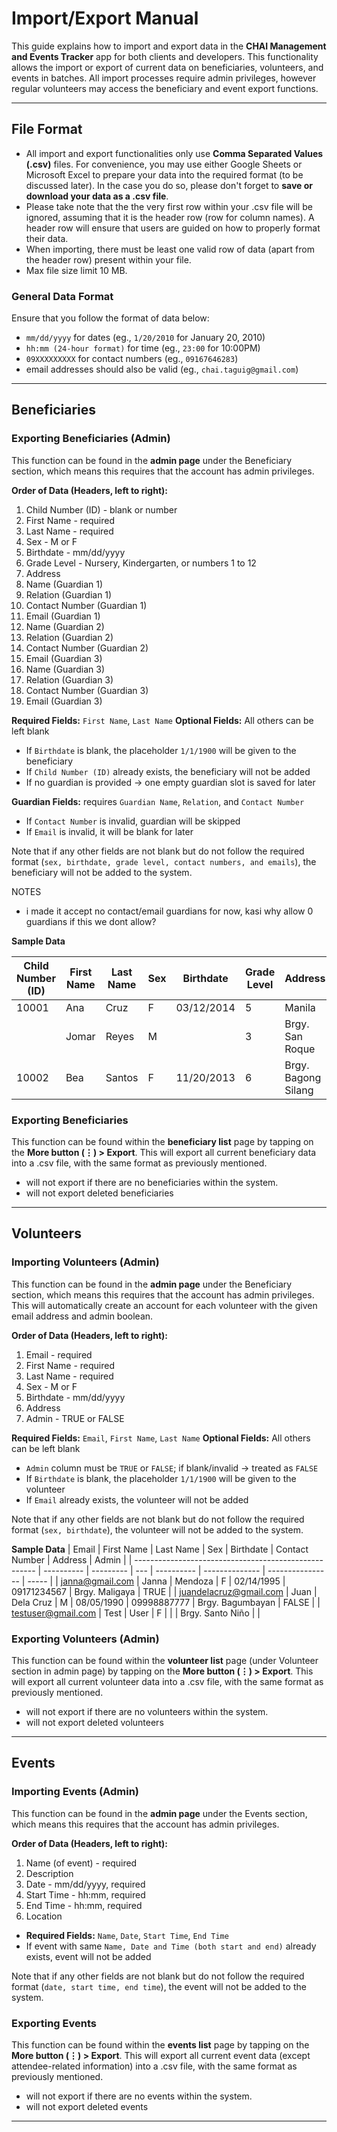 # Import/Export Manual

This guide explains how to import and export data in the **CHAI Management and Events Tracker** app for both clients and developers. This functionality allows the import or export of current data on beneficiaries, volunteers, and events in batches. All import processes require admin privileges, however regular volunteers may access the beneficiary and event export functions.

---

## File Format

- All import and export functionalities only use **Comma Separated Values (.csv)** files. For convenience, you may use either Google Sheets or Microsoft Excel to prepare your data into the required format (to be discussed later). In the case you do so, please don't forget to  **save or download your data as a .csv file**. 
- Please take note that the the very first row within your .csv file will be ignored, assuming that it is the header row (row for column names). A header row will ensure that users are guided on how to properly format their data.
- When importing, there must be least one valid row of data (apart from the header row) present within your file.
- Max file size limit 10 MB.

### General Data Format
Ensure that you follow the format of data below:
- `mm/dd/yyyy` for dates (eg., `1/20/2010` for January 20, 2010) 
- `hh:mm (24-hour format)` for time (eg., `23:00` for 10:00PM)
- `09XXXXXXXXX` for contact numbers (eg., `09167646283`)
- email addresses should also be valid (eg., `chai.taguig@gmail.com`)

---

## Beneficiaries

### Exporting Beneficiaries (Admin)
This function can be found in the **admin page** under the Beneficiary section, which means this requires that the account has admin privileges.

**Order of Data (Headers, left to right):**
1. Child Number (ID) - blank or number
2. First Name - required
3. Last Name - required
4. Sex - M or F
5. Birthdate - mm/dd/yyyy
6. Grade Level - Nursery, Kindergarten, or numbers 1 to 12
7. Address
8. Name (Guardian 1)
9. Relation (Guardian 1)
10. Contact Number (Guardian 1)
11. Email (Guardian 1)
12. Name (Guardian 2)
13. Relation (Guardian 2)
14. Contact Number (Guardian 2)
15. Email (Guardian 3)
16. Name (Guardian 3)
17. Relation (Guardian 3)
18. Contact Number (Guardian 3)
19. Email (Guardian 3)

**Required Fields:** `First Name`, `Last Name`
**Optional Fields:** All others can be left blank
- If `Birthdate` is blank, the placeholder `1/1/1900` will be given to the beneficiary
- If `Child Number (ID)` already exists, the beneficiary will not be added
- If no guardian is provided → one empty guardian slot is saved for later

**Guardian Fields:** requires `Guardian Name`, `Relation`, and `Contact Number`
- If `Contact Number` is invalid, guardian will be skipped
- If `Email` is invalid, it will be blank for later

Note that if any other fields are not blank but do not follow the required format (`sex, birthdate, grade level, contact numbers, and emails`), the beneficiary will not be added to the system.

NOTES
- i made it accept no contact/email guardians for now, kasi why allow 0 guardians if this we dont allow?


**Sample Data**

| Child Number (ID) | First Name | Last Name | Sex | Birthdate  | Grade Level | Address             | Name (Guardian 1) | Relation (Guardian 1) | Contact Number (Guardian 1) | Email (Guardian 1)                            | Name (Guardian 2) | Relation (Guardian 2) | Contact Number (Guardian 2) | Email (Guardian 2)                          | Name (Guardian 3) | Relation (Guardian 3) | Contact Number (Guardian 3) | Email (Guardian 3)                          |
| ----------------- | ---------- | --------- | --- | ---------- | ----------- | ------------------- | ----------------- | --------------------- | --------------------------- | --------------------------------------------- | ----------------- | --------------------- | --------------------------- | ------------------------------------------- | ----------------- | --------------------- | --------------------------- | ------------------------------------------- |
| 10001             | Ana        | Cruz      | F   | 03/12/2014 | 5           | Manila        | Marjorie        | Mother                | 09171234567                 | marjorie@gmail.com                     |                  |                      |                            |                                            |
|                   | Jomar      | Reyes     | M   |            | 3           | Brgy. San Roque     | Luis Reyes        | Father                | 09998887777                 | luis@gmail.com   | Anna Reyes        | Mother                | 09171230000                 | anna@gmail.com |                  |                      |                            |                                            |
| 10002             | Bea        | Santos    | F   | 11/20/2013 | 6     | Brgy. Bagong Silang | Carla Santos      | Aunt                  | 09181234567                 | carla@gmail.com | Jose Santos       | Uncle                 | 09221234567                 | jose@gmail.com | Maria Santos      | Grandmother           | 09181231234                 | lola@gmail.com |




### Exporting Beneficiaries
This function can be found within the **beneficiary list** page by tapping on the **More button (⋮) > Export**. This will export all current beneficiary data into a .csv file, with the same format as previously mentioned.
- will not export if there are no beneficiaries within the system.
- will not export deleted beneficiaries

---

## Volunteers

### Importing Volunteers (Admin)
This function can be found in the **admin page** under the Beneficiary section, which means this requires that the account has admin privileges. This will automatically create an account for each volunteer with the given email address and admin boolean.

**Order of Data (Headers, left to right):**
1. Email - required
2. First Name - required
3. Last Name - required
4. Sex - M or F
5. Birthdate - mm/dd/yyyy
6. Address
7. Admin - TRUE or FALSE

**Required Fields:** `Email`, `First Name`, `Last Name`
**Optional Fields:** All others can be left blank
- `Admin` column must be `TRUE` or `FALSE`; if blank/invalid → treated as `FALSE`
- If `Birthdate` is blank, the placeholder `1/1/1900` will be given to the volunteer
- If `Email` already exists, the volunteer will not be added

Note that if any other fields are not blank but do not follow the required format (`sex, birthdate`), the volunteer will not be added to the system.

**Sample Data**
| Email                                                 | First Name | Last Name | Sex | Birthdate  | Contact Number | Address          | Admin |
| ----------------------------------------------------- | ---------- | --------- | --- | ---------- | -------------- | ---------------- | ----- |
| janna@gmail.com    | Janna       | Mendoza       | F   | 02/14/1995 | 09171234567    | Brgy. Maligaya   | TRUE  |
| juandelacruz@gmail.com | Juan       | Dela Cruz | M   | 08/05/1990 | 09998887777    | Brgy. Bagumbayan | FALSE |
| testuser@gmail.com      | Test       | User      | F   |            |                | Brgy. Santo Niño |       |


### Exporting Volunteers (Admin)
This function can be found within the **volunteer list** page (under Volunteer section in admin page) by tapping on the **More button (⋮) > Export**. This will export all current volunteer data into a .csv file, with the same format as previously mentioned.
- will not export if there are no volunteers within the system.
- will not export deleted volunteers

---

## Events

### Importing Events (Admin)
This function can be found in the **admin page** under the Events section, which means this requires that the account has admin privileges. 

**Order of Data (Headers, left to right):**
1. Name (of event) - required
2. Description
3. Date - mm/dd/yyyy, required
4. Start Time - hh:mm, required
5. End Time - hh:mm, required
6. Location

- **Required Fields:** `Name`, `Date`, `Start Time`, `End Time`
- If event with same `Name, Date and Time (both start and end)` already exists, event will not be added

Note that if any other fields are not blank but do not follow the required format (`date, start time, end time`), the event will not be added to the system.


### Exporting Events
This function can be found within the **events list** page by tapping on the **More button (⋮) > Export**. This will export all current event data (except attendee-related information) into a .csv file, with the same format as previously mentioned.
- will not export if there are no events within the system.
- will not export deleted events

---
